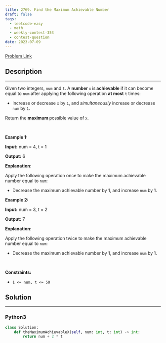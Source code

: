 ```yaml
---
title: 2769. Find the Maximum Achievable Number
draft: false
tags: 
  - leetcode-easy
  - math
  - weekly-contest-353
  - contest-question
date: 2023-07-09
---
```


[Problem Link](https://leetcode.com/problems/find-the-maximum-achievable-number/)

## Description

---
<p>Given two integers, <code>num</code> and <code>t</code>. A <strong>number </strong><code>x</code><strong> </strong>is<strong> achievable</strong> if it can become equal to <code>num</code> after applying the following operation <strong>at most</strong> <code>t</code> times:</p>

<ul>
	<li>Increase or decrease <code>x</code> by <code>1</code>, and <em>simultaneously</em> increase or decrease <code>num</code> by <code>1</code>.</li>
</ul>

<p>Return the <strong>maximum </strong>possible value of <code>x</code>.</p>

<p>&nbsp;</p>
<p><strong class="example">Example 1:</strong></p>

<div class="example-block">
<p><strong>Input:</strong> <span class="example-io">num = 4, t = 1</span></p>

<p><strong>Output:</strong> <span class="example-io">6</span></p>

<p><strong>Explanation:</strong></p>

<p>Apply the following operation once to make the maximum achievable number equal to <code>num</code>:</p>

<ul>
	<li>Decrease the maximum achievable number by 1, and increase <code>num</code> by 1.</li>
</ul>
</div>

<p><strong class="example">Example 2:</strong></p>

<div class="example-block">
<p><strong>Input:</strong> <span class="example-io">num = 3, t = 2</span></p>

<p><strong>Output:</strong> <span class="example-io">7</span></p>

<p><strong>Explanation:</strong></p>

<p>Apply the following operation twice to make the maximum achievable number equal to <code>num</code>:</p>

<ul>
	<li>Decrease the maximum achievable number by 1, and increase <code>num</code> by 1.</li>
</ul>
</div>

<p>&nbsp;</p>
<p><strong>Constraints:</strong></p>

<ul>
	<li><code>1 &lt;= num, t&nbsp;&lt;= 50</code></li>
</ul>


## Solution

---
### Python3
``` py title='find-the-maximum-achievable-number'
class Solution:
    def theMaximumAchievableX(self, num: int, t: int) -> int:
        return num + 2 * t
            
```


